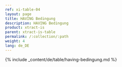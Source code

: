 ```yaml
---
ref: xi-table-04
layout: page
title: HAVING Bedingung
description: HAVING Bedingung
product: xtract-is
parent: xtract-is-table
permalink: /:collection/:path
weight: 4
lang: de_DE
---
```


{% include _content/de/table/having-bedingung.md  %}
